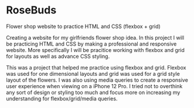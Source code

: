 # RoseBuds
Flower shop website to practice HTML and CSS (flexbox + grid)


Creating a website for my girlfriends flower shop idea. In this project I will be practicing HTML and CSS by making a professional
and responsive website. More specifically I will be pracitice working with flexbox and grid for layouts as well as advance CSS styling. 


This was a project that helped me practice using flexbox and grid. Flexbox was used for one dimensional layouts and grid was used for a grid style layout of the flowers. 
I was also using media queries to create a responsive user experience when viewing on a iPhone 12 Pro. I tried not to overthink any sort of design or styling too much and focus 
more on increasing my understanding for flexbox/grid/media queries. 

